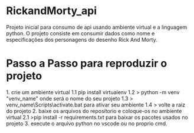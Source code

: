 # RickandMorty_api
Projeto inicial para consumo de api usando ambiente virtual e a linguagem python.
O projeto consiste em consumir dados como nome e especificações dos personagens do desenho Rick And Morty.

<h1>Passo a Passo para reproduzir o projeto </h1>
1. crie um ambiente virtual 
  1.1 pip install virtualenv
   1.2 > python -m venv "venv_name" onde será o nome do seu projeto
   1.3 > venv_name\Scripts\activate.bat para ativar seu ambiente
   1.4 > volte a raiz do projeto
2. baixe os arquivos do repositorio e coloque-os no ambiente virtual
  2.1 >pip install -r requirements.txt para baixar os pacotes usados no projeto
3. execute o arquivo python no vscode ou no proprio cmd.
